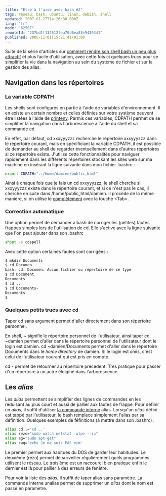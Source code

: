 ```yaml
---
title: "Être à l'aise avec bash #2"
tags: réseau, bash, ubuntu, linux, debian, shell
updated: 2007-01-27T14:26:38.000Z
lang: "fr"
node: "62507"
remoteId: "237bd1f134612fea70d6ea83e9439341"
published: 2006-11-01T15:21:41+01:00
---
```

 
Suite de la série d'articles sur [comment rendre son shell bash un peu plus attractif](/post/etre-a-l-aise-avec-bash-1) et plus facile d'utilisation, avec cette fois ci quelques trucs pour se simplifier la vie dans la navigation au sein du système de fichier et sur la gestion des alias.

  
## Navigation dans les répertoires

  
### La variable CDPATH

 
Les shells sont configurés en partie à l'aide de variables d'environnement. Il en existe un certain nombre et celles définies sur votre système peuvent être listées à l'aide de [printenv](http://pwet.fr/man/linux/commandes/printenv). Parmis ces variables, CDPATH permet de se simplifier la navigation dans l'arborescence à l'aide du shell et sa commande cd.

 
En effet, par défaut, cd xxxyyyzzz recherche le répertoire xxxyyyzzz dans le répertoire courant, mais en spécificiant la variable CDPATH, il est possible de demander au shell de regarder éventuellement dans d'autres répertoires si ce répertoire existe. J'utilise cette fonctionnalités pour naviguer rapidement dans les différents répertoires stockant les sites web sur ma machine en insérant la ligne suivante dans mon fichier .bashrc :

 ``` bash
export CDPATH=".:/home/damien/public_html"
```

 
Ainsi à chaque fois que je fais un cd xxxyyyzzz, le shell cherche si xxxyyyzzz existe dans le répertoire courant, et si ce n'est pas le cas, il cherche en suite dans /home/public_html/damien. Il procède de la même manière, si on utilise le [complètement](https://fr.wikipedia.org/wiki/Compl%C3%A8tement) avec la touche &lt;Tab&gt;.

   
### Correction automatique

 
Une option permet de demander à bash de corriger les (petites) fautes frappes simples lors de l'utilisation de cd. Elle s'active avec la ligne suivante que l'on peut ajouter dans son .bashrc

 ``` bash
shopt -s cdspell
```

 
Avec cette option certaines fautes sont corrigées :

 ``` bash
$ mkdir Documents
$ cd Documen
bash: cd: Documen: Aucun fichier ou répertoire de ce type
$ cd Document
Documents
$ cd ..
$ cd Documents-
Documents
$
```

   
### Quelques petits trucs avec cd

 
Taper cd sans argument permet d'aller directement dans son répertoire personnel.

 
En shell, ~ signifie le répertoire personnel de l'utilisateur, ainsi taper cd ~damien permet d'aller dans le répertoire personnel de l'utilisateur dont le login est damien. cd ~damien/Documents permet d'aller dans le répertoire Documents dans le *home directory* de damien. Si le login est omis, c'est celui de l'utilisateur courant qui est pris en compte.

 
cd - permet de retourner au répertoire précédent. Très pratique pour passer d'un répertoire à un autre éloiginé dans l'arborescence.

    
## Les *alias* 

 
Les *alias* permettent se simplifier des lignes de commandes en les réduisant au plus court et aussi de pallier aux fautes de frappe. Pour définir un *alias*, il suffit d'utiliser [la commande interne](http://pwet.fr/man/linux/conventions/bash_builtins) alias. Lorsqu'un *alias* défini est tappé par l'utilisateur, le bash remplace simplement l'alias par sa définition. Quelques exemples de féfinitions (à mettre dans son .bashrc) :

 ``` bash
alias cd..='cd ..'
alias rezo="sudo watch netstat -alpe --ip"
alias ag="sudo apt-get"
alias :wq='echo Je ne suis PAS vim'
```

 
Le premier permet aux habitués du DOS de garder leur habitudes. Le deuxième (rezo) permet de surveiller régulièrement quels programmes utilisent le réseau. Le troisième est un raccourci bien pratique enfin le dernier est là pour pallier à des erreurs de fenêtre.

 
Pour voir la liste des *alias*, il suffit de taper alias sans paramètre. La commande interne unalias permet de supprimer un *alias* dont le nom est passé en paramètre.

 